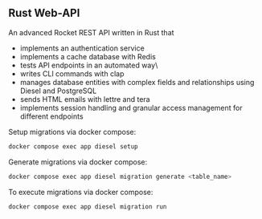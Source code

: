## Rust Web-API
An advanced Rocket REST API written in Rust that 
*  implements an authentication service
*  implements a cache database with Redis
*  tests API endpoints in an automated way\
*  writes CLI commands with clap
*  manages database entities with complex fields and relationships using Diesel and PostgreSQL
*  sends HTML emails with lettre and tera
*  implements session handling and granular access management for different endpoints

Setup migrations via docker compose:
```bash
docker compose exec app diesel setup
```
Generate migrations via docker compose:
```bash
docker compose exec app diesel migration generate <table_name>
```
To execute migrations via docker compose:
```bash
docker compose exec app diesel migration run
```